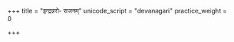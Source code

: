 +++
title = "इन्द्रन्नरो- राजनम्"
unicode_script = "devanagari"
practice_weight = 0

+++
<div class="js_include" url="/vedAH_sAma/paravastu-saama/devaH/indraH/indran-naro-rAjanam/"  newLevelForH1="1" includeTitle="true"> </div>